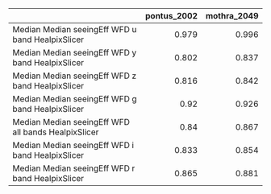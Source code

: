 |                                                     |   pontus_2002 |   mothra_2049 |
|:----------------------------------------------------|--------------:|--------------:|
| Median Median seeingEff WFD u band HealpixSlicer    |         0.979 |         0.996 |
| Median Median seeingEff WFD y band HealpixSlicer    |         0.802 |         0.837 |
| Median Median seeingEff WFD z band HealpixSlicer    |         0.816 |         0.842 |
| Median Median seeingEff WFD g band HealpixSlicer    |         0.92  |         0.926 |
| Median Median seeingEff WFD all bands HealpixSlicer |         0.84  |         0.867 |
| Median Median seeingEff WFD i band HealpixSlicer    |         0.833 |         0.854 |
| Median Median seeingEff WFD r band HealpixSlicer    |         0.865 |         0.881 |
